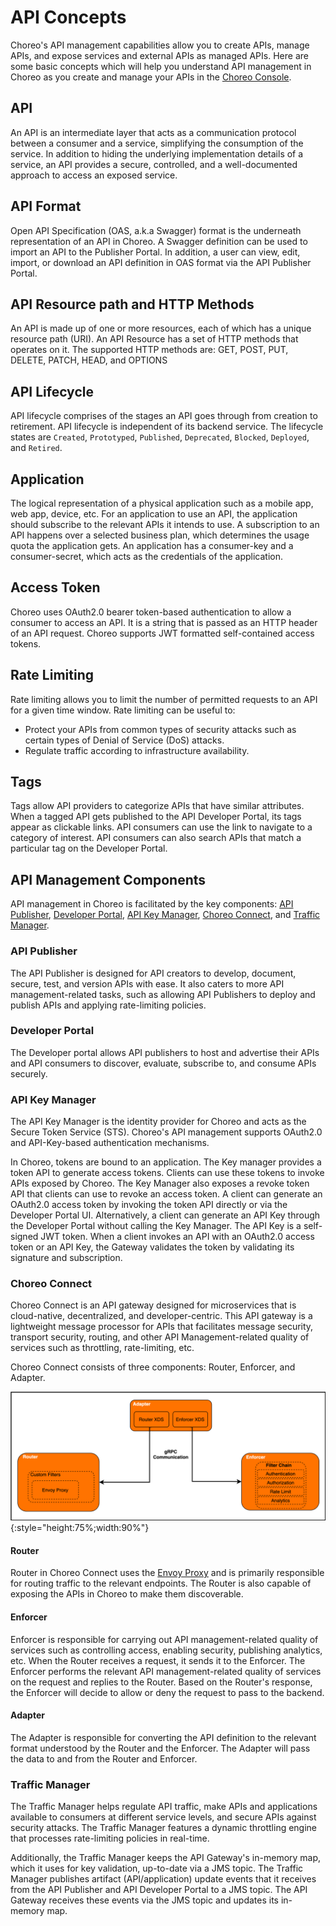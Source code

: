 # API Concepts
Choreo's API management capabilities allow you to create APIs, manage APIs, and expose services and external APIs as managed APIs. Here are some basic concepts which will help you understand API management in Choreo as you create and manage your APIs in the [Choreo Console]({{choreo_console}}).
 
## API
An API is an intermediate layer that acts as a communication protocol between a consumer and a service, simplifying the consumption of the service. In addition to hiding the underlying implementation details of a service, an API provides a secure, controlled, and a well-documented approach to access an exposed service.

## API Format
Open API Specification (OAS, a.k.a Swagger) format is the underneath representation of an API in Choreo. A Swagger definition can be used to import an API to the Publisher Portal. In addition, a user can view, edit, import, or download an API definition in OAS format via the API Publisher Portal.

## API Resource path and HTTP Methods
An API is made up of one or more resources, each of which has a unique resource path (URI). An API Resource has a set of HTTP methods that operates on it. The supported HTTP methods are: GET, POST, PUT, DELETE, PATCH, HEAD, and OPTIONS

## API Lifecycle
API lifecycle comprises of the stages an API goes through from creation to retirement. API lifecycle is independent of its backend service. The lifecycle states are `Created`, `Prototyped`, `Published`, `Deprecated`, `Blocked`, `Deployed`, and `Retired`.

## Application
The logical representation of a physical application such as a mobile app, web app, device, etc. For an application to use an API, the application should subscribe to the relevant APIs it intends to use. A subscription to an API happens over a selected business plan, which determines the usage quota the application gets. An application has a consumer-key and a consumer-secret, which acts as the credentials of the application.

## Access Token
Choreo uses OAuth2.0 bearer token-based authentication to allow a consumer to access an API. It is a string that is passed as an HTTP header of an API request. Choreo supports JWT formatted self-contained access tokens.

## Rate Limiting
Rate limiting allows you to limit the number of permitted requests to an API for a given time window. Rate limiting can be useful to:

   - Protect your APIs from common types of security attacks such as certain types of Denial of Service (DoS) attacks.
   - Regulate traffic according to infrastructure availability.
   
##  Tags
Tags allow API providers to categorize APIs that have similar attributes. When a tagged API gets published to the API Developer Portal, its tags appear as clickable links. API consumers can use the link to navigate to a category of interest. API consumers can also search APIs that match a particular tag on the Developer Portal.

## API Management Components
API management in Choreo is facilitated by the key components: [API Publisher](#api-publisher), [Developer Portal](#developer-portal), [API Key Manager](#api-key-manager), [Choreo Connect](#choreo-connect), and [Traffic Manager](#traffic-manager).  

### API Publisher 
The API Publisher is designed for API creators to develop, document, secure, test, and version APIs with ease. It also caters to more API management-related tasks, such as allowing API Publishers to deploy and publish APIs and applying rate-limiting policies.

### Developer Portal
The Developer portal allows API publishers to host and advertise their APIs and API consumers to discover, evaluate, subscribe to, and consume APIs securely.

### API Key Manager
The API Key Manager is the identity provider for Choreo and acts as the Secure Token Service (STS). Choreo's API management supports OAuth2.0 and API-Key-based authentication mechanisms.

In Choreo, tokens are bound to an application. The Key manager provides a token API to generate access tokens. Clients can use these tokens to invoke APIs exposed by Choreo. The Key Manager also exposes a revoke token API that clients can use to revoke an access token. A client can generate an OAuth2.0 access token by invoking the token API directly or via the Developer Portal UI. Alternatively, a client can generate an API Key through the Developer Portal without calling the Key Manager. The API Key is a self-signed JWT token. When a client invokes an API with an OAuth2.0 access token or an API Key, the Gateway validates the token by validating its signature and subscription.

### Choreo Connect

Choreo Connect is an API gateway designed for microservices that is cloud-native, decentralized, and developer-centric. This API gateway is a lightweight message processor for APIs that facilitates message security, transport security, routing, and other API Management-related quality of services such as throttling, rate-limiting, etc.

Choreo Connect consists of three components: Router, Enforcer, and Adapter.

![Choreo Connect](../assets/img/apis/choreo-connect.png){:style="height:75%;width:90%"}

#### Router

Router in Choreo Connect uses the [Envoy Proxy](https://www.envoyproxy.io/) and is primarily responsible for routing traffic to the relevant endpoints. The Router is also capable of exposing the APIs in Choreo to make them discoverable.

#### Enforcer

Enforcer is responsible for carrying out API management-related quality of services such as controlling access, enabling security, publishing analytics, etc. When the Router receives a request, it sends it to the Enforcer. The Enforcer performs the relevant API management-related quality of services on the request and replies to the Router. Based on the Router's response, the Enforcer will decide to allow or deny the request to pass to the backend.

#### Adapter 

The Adapter is responsible for converting the API definition to the relevant format understood by the Router and the Enforcer. The Adapter will pass the data to and from the Router and Enforcer.

### Traffic Manager 

The Traffic Manager helps regulate API traffic, make APIs and applications available to consumers at different service levels, and secure APIs against security attacks. The Traffic Manager features a dynamic throttling engine that processes rate-limiting policies in real-time. 

Additionally,  the Traffic Manager keeps the API Gateway's in-memory map, which it uses for key validation, up-to-date via a JMS topic. The Traffic Manager publishes artifact (API/application) update events that it receives from the API Publisher and API Developer Portal to a JMS topic. The API Gateway receives these events via the JMS topic and updates its in-memory map.




